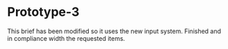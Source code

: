# Prototype-3

This brief has been modified so it uses the new input system.
Finished and in compliance width the requested items.
